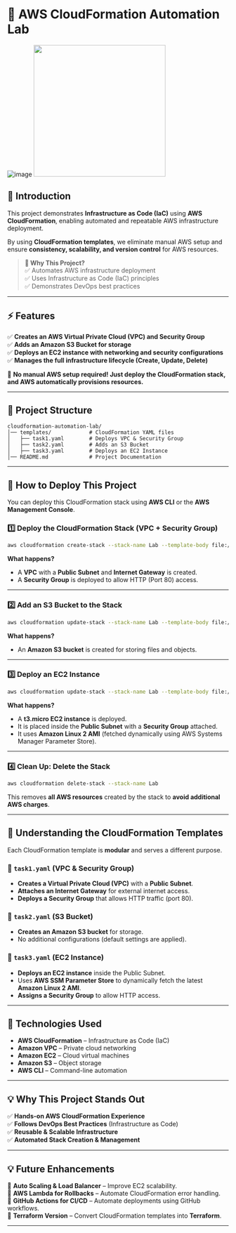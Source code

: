 # 🚀 AWS CloudFormation Automation Lab

![image](https://github.com/user-attachments/assets/d32023b2-687c-48ed-9dc0-ba7b97b877e4)
<img src="https://github.com/user-attachments/assets/d32023b2-687c-48ed-9dc0-ba7b97b877e4" width="300">


## 📖 Introduction
This project demonstrates **Infrastructure as Code (IaC)** using **AWS CloudFormation**, enabling automated and repeatable AWS infrastructure deployment.

By using **CloudFormation templates**, we eliminate manual AWS setup and ensure **consistency, scalability, and version control** for AWS resources.

> **🔹 Why This Project?**  
> ✅ Automates AWS infrastructure deployment  
> ✅ Uses Infrastructure as Code (IaC) principles  
> ✅ Demonstrates DevOps best practices  

---

## ⚡ Features
✅ **Creates an AWS Virtual Private Cloud (VPC) and Security Group**  
✅ **Adds an Amazon S3 Bucket for storage**  
✅ **Deploys an EC2 instance with networking and security configurations**  
✅ **Manages the full infrastructure lifecycle (Create, Update, Delete)**  

📌 **No manual AWS setup required! Just deploy the CloudFormation stack, and AWS automatically provisions resources.**  

---

## 📂 Project Structure
```
cloudformation-automation-lab/
│── templates/            # CloudFormation YAML files
│   ├── task1.yaml        # Deploys VPC & Security Group
│   ├── task2.yaml        # Adds an S3 Bucket
│   ├── task3.yaml        # Deploys an EC2 Instance
│── README.md             # Project Documentation
```

---

## 🚀 How to Deploy This Project
You can deploy this CloudFormation stack using **AWS CLI** or the **AWS Management Console**.

### **1️⃣ Deploy the CloudFormation Stack (VPC + Security Group)**
```sh
aws cloudformation create-stack --stack-name Lab --template-body file://templates/task1.yaml
```
**What happens?**  
- A **VPC** with a **Public Subnet** and **Internet Gateway** is created.
- A **Security Group** is deployed to allow HTTP (Port 80) access.

---

### **2️⃣ Add an S3 Bucket to the Stack**
```sh
aws cloudformation update-stack --stack-name Lab --template-body file://templates/task2.yaml
```
**What happens?**  
- An **Amazon S3 bucket** is created for storing files and objects.

---

### **3️⃣ Deploy an EC2 Instance**
```sh
aws cloudformation update-stack --stack-name Lab --template-body file://templates/task3.yaml
```
**What happens?**  
- A **t3.micro EC2 instance** is deployed.
- It is placed inside the **Public Subnet** with a **Security Group** attached.
- It uses **Amazon Linux 2 AMI** (fetched dynamically using AWS Systems Manager Parameter Store).

---

### **4️⃣ Clean Up: Delete the Stack**
```sh
aws cloudformation delete-stack --stack-name Lab
```
This removes **all AWS resources** created by the stack to **avoid additional AWS charges**.

---

## 📌 Understanding the CloudFormation Templates
Each CloudFormation template is **modular** and serves a different purpose.

### **📝 `task1.yaml` (VPC & Security Group)**
- **Creates a Virtual Private Cloud (VPC)** with a **Public Subnet**.
- **Attaches an Internet Gateway** for external internet access.
- **Deploys a Security Group** that allows HTTP traffic (port 80).

### **📝 `task2.yaml` (S3 Bucket)**
- **Creates an Amazon S3 bucket** for storage.
- No additional configurations (default settings are applied).

### **📝 `task3.yaml` (EC2 Instance)**
- **Deploys an EC2 instance** inside the Public Subnet.
- Uses **AWS SSM Parameter Store** to dynamically fetch the latest **Amazon Linux 2 AMI**.
- **Assigns a Security Group** to allow HTTP access.

---

## 🔧 Technologies Used
- **AWS CloudFormation** – Infrastructure as Code (IaC)
- **Amazon VPC** – Private cloud networking
- **Amazon EC2** – Cloud virtual machines
- **Amazon S3** – Object storage
- **AWS CLI** – Command-line automation

---

## 💡 Why This Project Stands Out
✅ **Hands-on AWS CloudFormation Experience**  
✅ **Follows DevOps Best Practices** (Infrastructure as Code)  
✅ **Reusable & Scalable Infrastructure**  
✅ **Automated Stack Creation & Management**  

---

## 💡 Future Enhancements
🔹 **Auto Scaling & Load Balancer** – Improve EC2 scalability.  
🔹 **AWS Lambda for Rollbacks** – Automate CloudFormation error handling.  
🔹 **GitHub Actions for CI/CD** – Automate deployments using GitHub workflows.  
🔹 **Terraform Version** – Convert CloudFormation templates into **Terraform**.  

---

